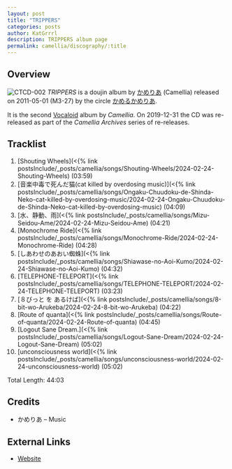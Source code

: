 ```yaml
---
layout: post
title: "TRIPPERS"
categories: posts
author: KatGrrrl
description: TRIPPERS album page
permalink: camellia/discography/:title
---
```


## Overview

![CTCD-002](https://cdn.camellia.wiki/images/camellia/albums/CTCD-002.png)
*TRIPPERS* is a doujin album by [かめりあ](/camellia) (Camellia) released on 2011-05-01 (M3-27) by the circle [かめるかめりあ](#).

It is the second [Vocaloid](https://en.wikipedia.org/wiki/Vocaloid) album by *Camellia*. On 2019-12-31 the CD was re-released as part of the *Camellia Archives* series of re-releases.

## Tracklist

1. [Shouting Wheels](<{% link postsInclude/_posts/camellia/songs/Shouting-Wheels/2024-02-24-Shouting-Wheels) (03:59)
2. [音楽中毒で死んだ猫(cat killed by overdosing music)](<{% link postsInclude/_posts/camellia/songs/Ongaku-Chuudoku-de-Shinda-Neko-cat-killed-by-overdosing-music/2024-02-24-Ongaku-Chuudoku-de-Shinda-Neko-cat-killed-by-overdosing-music) (04:09)
3. [水、静動、雨](<{% link postsInclude/_posts/camellia/songs/Mizu-Seidou-Ame/2024-02-24-Mizu-Seidou-Ame) (04:21)
4. [Monochrome Ride](<{% link postsInclude/_posts/camellia/songs/Monochrome-Ride/2024-02-24-Monochrome-Ride) (04:28)
5. [しあわせのあおい蜘蛛](<{% link postsInclude/_posts/camellia/songs/Shiawase-no-Aoi-Kumo/2024-02-24-Shiawase-no-Aoi-Kumo) (04:32)
6. [TELEPHONE-TELEPORT](<{% link postsInclude/_posts/camellia/songs/TELEPHONE-TELEPORT/2024-02-24-TELEPHONE-TELEPORT) (03:23)
7. [８びっと を あるけば](<{% link postsInclude/_posts/camellia/songs/8-bit-wo-Arukeba/2024-02-24-8-bit-wo-Arukeba) (04:22)
8. [Route of quanta](<{% link postsInclude/_posts/camellia/songs/Route-of-quanta/2024-02-24-Route-of-quanta) (04:45)
9. [Logout Sane Dream.](<{% link postsInclude/_posts/camellia/songs/Logout-Sane-Dream/2024-02-24-Logout-Sane-Dream) (05:02)
10. [unconsciousness world](<{% link postsInclude/_posts/camellia/songs/unconsciousness-world/2024-02-24-unconsciousness-world) (05:02)

Total Length: 44:03

## Credits

* かめりあ – Music

## External Links

* [Website](http://camtek.seesaa.net/article/192334171.html)
